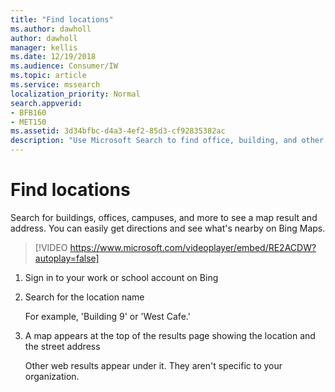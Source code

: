 ```yaml
---
title: "Find locations"
ms.author: dawholl
author: dawholl
manager: kellis
ms.date: 12/19/2018
ms.audience: Consumer/IW
ms.topic: article
ms.service: mssearch
localization_priority: Normal
search.appverid:
- BFB160
- MET150
ms.assetid: 3d34bfbc-d4a3-4ef2-85d3-cf92835382ac
description: "Use Microsoft Search to find office, building, and other workspace locations, get directions, and more"
---
```


# Find locations

Search for buildings, offices, campuses, and more to see a map result and address. You can easily get directions and see what's nearby on Bing Maps.

> [!VIDEO https://www.microsoft.com/videoplayer/embed/RE2ACDW?autoplay=false]
  
1. Sign in to your work or school account on Bing
    
2. Search for the location name
    
    For example, 'Building 9' or 'West Cafe.'
    
3. A map appears at the top of the results page showing the location and the street address
    
    Other web results appear under it. They aren't specific to your organization.

  

